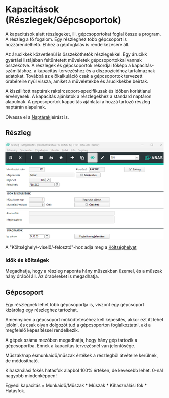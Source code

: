 # Kapacitások (Részlegek/Gépcsoportok)

A kapacitások alatt részlegeket, ill. gépcsoportokat foglal össze a program. A részleg a fő fogalom. Egy részleghez több gépcsoport is hozzárendelhető. Ehhez a gépfoglalás is rendelkezésére áll.

Az árucikkek közvetlenül is összeköthetők részlegekkel. Egy árucikk gyártási listájában feltüntetett műveletek gépcsoportokkal vannak összekötve. A részlegek és gépcsoportok rekordjai főképp a kapacitás-számításhoz, a kapacitás-tervezéshez és a diszpozícióhoz tartalmaznak adatokat. Továbbá az előkalkuláció csak a gépcsoportok tervezett órabéreire nyúl vissza, amiket a műveletekbe és árucikkekbe beírtak.

A kiszállított naptárak raktárcsoport-specifikusak és időben korlátlanul érvényesek. A kapacitás ajánlatok a részlegekhez a standard naptáron alapulnak. A gépcsoportok kapacitás ajánlatai a hozzá tartozó részleg naptárán alapulnak.

Olvassa el a [Naptárak](naptar.md)leírást is.

## Részleg

![alt text](image-15.png)

A "Költséghely/-viselő/-felosztó"-hoz adja meg a [Költséghelyet](koltseghely.md)

### Idők és költségek

Megadhatja, hogy a részleg naponta hány műszakban üzemel, és a műszak hány órából áll. Az órabéreket is megadhatja.

## Gépcsoport

Egy részlegnek lehet több gépcsoportja is, viszont egy gépcsoport kizárólag egy részleghez tartozhat.

Amennyiben a gépcsoport működtetéséhez kell képesítés, akkor ezt itt lehet jelölni, és csak olyan dolgozót tud a gépcsoporton foglalkoztatni, aki a megfelelő képesítéssel rendelkezik.

A gépek száma mezőben megadhatja, hogy hány gép tartozik a gépcsoportba. Ennek a kapacitás tervezésnél van jelentősége.

Műszak/nap ésmunkaidő/műszak értékek a részlegből átvételre kerülnek, de módosítható.

Kihasználási fokés hatásfok alapból 100% értéken, de kevesebb lehet. 0-nál nagyobb mindenképpen!

Egyedi kapacitás = Munkaidő/Műszak * Műszak * Kihasználási fok * Hatásfok.

